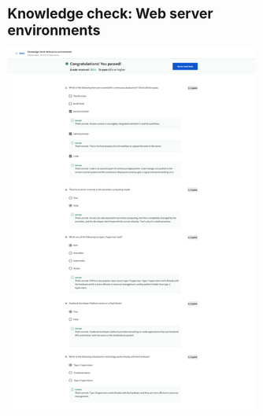 # Knowledge check: Web server environments

![screencapture-coursera-org-learn-the-full-stack-quiz-kGZAI-knowledge-check-web-server-environments-view-attempt-2023-02-12-08_05_37.png](Knowledge%20check%20Web%20server%20environments%20dcd9061b9fd74d89a8b3dfdee4293086/screencapture-coursera-org-learn-the-full-stack-quiz-kGZAI-knowledge-check-web-server-environments-view-attempt-2023-02-12-08_05_37.png)